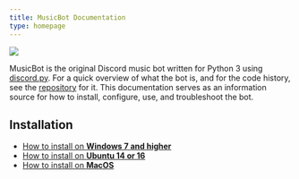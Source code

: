 ```yaml
---
title: MusicBot Documentation
type: homepage
---
```


[<img src="https://discordapp.com/api/guilds/129489631539494912/widget.png?style=shield">](https://discord.gg/bots)

MusicBot is the original Discord music bot written for Python 3 using [discord.py](https://github.com/Rapptz/discord.py). For a quick overview of what the bot is, and for the code history, see the [repository](https://github.com/Just-Some-Bots/MusicBot) for it. This documentation serves as an information source for how to install, configure, use, and troubleshoot the bot.

## Installation

* [How to install on **Windows 7 and higher**](/install/windows)
* [How to install on **Ubuntu 14 or 16**](/install/ubuntu)
* [How to install on **MacOS**](/install/mac)